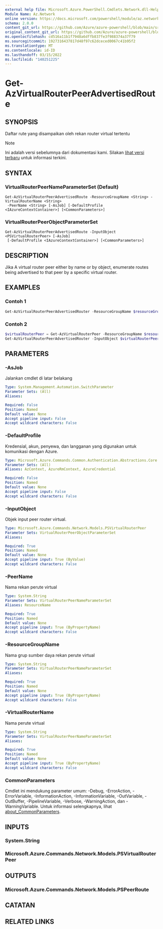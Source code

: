 ```yaml
---
external help file: Microsoft.Azure.PowerShell.Cmdlets.Network.dll-Help.xml
Module Name: Az.Network
online version: https://docs.microsoft.com/powershell/module/az.network/get-azvirtualrouterpeeradvertisedroute
schema: 2.0.0
content_git_url: https://github.com/Azure/azure-powershell/blob/main/src/Network/Network/help/Get-AzVirtualRouterPeerAdvertisedRoute.md
original_content_git_url: https://github.com/Azure/azure-powershell/blob/main/src/Network/Network/help/Get-AzVirtualRouterPeerAdvertisedRoute.md
ms.openlocfilehash: cd516a11b1f7948a6dffb837fe3f988374a37f79
ms.sourcegitcommit: 1927316437817d48f97c62dceced0067c41b95f2
ms.translationtype: MT
ms.contentlocale: id-ID
ms.lasthandoff: 03/15/2022
ms.locfileid: "140251225"
---
```

# Get-AzVirtualRouterPeerAdvertisedRoute

## SYNOPSIS
Daftar rute yang disampaikan oleh rekan router virtual tertentu

> [!NOTE]
>Ini adalah versi sebelumnya dari dokumentasi kami. Silakan [lihat versi terbaru](/powershell/module/az.network/get-azvirtualrouterpeeradvertisedroute) untuk informasi terkini.

## SYNTAX

### VirtualRouterPeerNameParameterSet (Default)
```
Get-AzVirtualRouterPeerAdvertisedRoute -ResourceGroupName <String> -VirtualRouterName <String>
 -PeerName <String> [-AsJob] [-DefaultProfile <IAzureContextContainer>] [<CommonParameters>]
```

### VirtualRouterPeerObjectParameterSet
```
Get-AzVirtualRouterPeerAdvertisedRoute -InputObject <PSVirtualRouterPeer> [-AsJob]
 [-DefaultProfile <IAzureContextContainer>] [<CommonParameters>]
```

## DESCRIPTION
Jika A virtual router peer either by name or by object, enumerate routes being advertised to that peer by a specific virtual router.

## EXAMPLES

### Contoh 1
```powershell
Get-AzVirtualRouterPeerAdvertisedRouter -ResourceGroupName $resourceGroupName -VirtualRouterName $virtualRouterName -PeerName $peerName
```

### Contoh 2
```powershell
$virtualRouterPeer = Get-AzVirtualRouterPeer -ResourceGroupName $resourceGroupName -VirtualRouterName $virtualRouterName -PeerName $peerName
Get-AzVirtualRouterPeerAdvertisedRouter -InputObject $virtualRouterPeer
```

## PARAMETERS

### -AsJob
Jalankan cmdlet di latar belakang

```yaml
Type: System.Management.Automation.SwitchParameter
Parameter Sets: (All)
Aliases:

Required: False
Position: Named
Default value: None
Accept pipeline input: False
Accept wildcard characters: False
```

### -DefaultProfile
Kredensial, akun, penyewa, dan langganan yang digunakan untuk komunikasi dengan Azure.

```yaml
Type: Microsoft.Azure.Commands.Common.Authentication.Abstractions.Core.IAzureContextContainer
Parameter Sets: (All)
Aliases: AzContext, AzureRmContext, AzureCredential

Required: False
Position: Named
Default value: None
Accept pipeline input: False
Accept wildcard characters: False
```

### -InputObject
Objek input peer router virtual.

```yaml
Type: Microsoft.Azure.Commands.Network.Models.PSVirtualRouterPeer
Parameter Sets: VirtualRouterPeerObjectParameterSet
Aliases:

Required: True
Position: Named
Default value: None
Accept pipeline input: True (ByValue)
Accept wildcard characters: False
```

### -PeerName
Nama rekan perute virtual

```yaml
Type: System.String
Parameter Sets: VirtualRouterPeerNameParameterSet
Aliases: ResourceName

Required: True
Position: Named
Default value: None
Accept pipeline input: True (ByPropertyName)
Accept wildcard characters: False
```

### -ResourceGroupName
Nama grup sumber daya rekan perute virtual

```yaml
Type: System.String
Parameter Sets: VirtualRouterPeerNameParameterSet
Aliases:

Required: True
Position: Named
Default value: None
Accept pipeline input: True (ByPropertyName)
Accept wildcard characters: False
```

### -VirtualRouterName
Nama perute virtual

```yaml
Type: System.String
Parameter Sets: VirtualRouterPeerNameParameterSet
Aliases:

Required: True
Position: Named
Default value: None
Accept pipeline input: True (ByPropertyName)
Accept wildcard characters: False
```

### CommonParameters
Cmdlet ini mendukung parameter umum: -Debug, -ErrorAction, -ErrorVariable, -InformationAction, -InformationVariable, -OutVariable, -OutBuffer, -PipelineVariable, -Verbose, -WarningAction, dan -WarningVariable. Untuk informasi selengkapnya, lihat [about_CommonParameters](http://go.microsoft.com/fwlink/?LinkID=113216).

## INPUTS

### System.String

### Microsoft.Azure.Commands.Network.Models.PSVirtualRouterPeer

## OUTPUTS

### Microsoft.Azure.Commands.Network.Models.PSPeerRoute

## CATATAN

## RELATED LINKS
